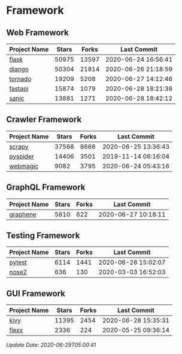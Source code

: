 # Framework

## Web Framework

| Project Name | Stars | Forks | Last Commit |
| ------------ | ----- | ----- | ----------- |
| [flask](https://github.com/pallets/flask) | 50975 | 13597 | 2020-06-24 16:56:41 |
| [django](https://github.com/django/django) | 50304 | 21814 | 2020-06-26 21:18:59 |
| [tornado](https://github.com/tornadoweb/tornado) | 19209 | 5208 | 2020-06-27 14:12:46 |
| [fastapi](https://github.com/tiangolo/fastapi) | 15874 | 1079 | 2020-06-28 18:21:38 |
| [sanic](https://github.com/huge-success/sanic) | 13881 | 1271 | 2020-06-28 18:42:12 |

## Crawler Framework

| Project Name | Stars | Forks | Last Commit |
| ------------ | ----- | ----- | ----------- |
| [scrapy](https://github.com/scrapy/scrapy) | 37568 | 8666 | 2020-06-25 13:36:43 |
| [pyspider](https://github.com/binux/pyspider) | 14406 | 3501 | 2019-11-14 06:16:04 |
| [webmagic](https://github.com/code4craft/webmagic) | 9082 | 3795 | 2020-06-24 05:43:16 |

## GraphQL Framework

| Project Name | Stars | Forks | Last Commit |
| ------------ | ----- | ----- | ----------- |
| [graphene](https://github.com/graphql-python/graphene) | 5810 | 622 | 2020-06-27 10:18:11 |

## Testing Framework

| Project Name | Stars | Forks | Last Commit |
| ------------ | ----- | ----- | ----------- |
| [pytest](https://github.com/pytest-dev/pytest) | 6114 | 1441 | 2020-06-28 15:02:07 |
| [nose2](https://github.com/nose-devs/nose2) | 636 | 130 | 2020-03-03 16:52:03 |

## GUI Framework

| Project Name | Stars | Forks | Last Commit |
| ------------ | ----- | ----- | ----------- |
| [kivy](https://github.com/kivy/kivy) | 11395 | 2454 | 2020-06-28 15:35:31 |
| [flexx](https://github.com/flexxui/flexx) | 2336 | 224 | 2020-05-25 09:36:14 |

*Update Date: 2020-06-29T05:00:41*